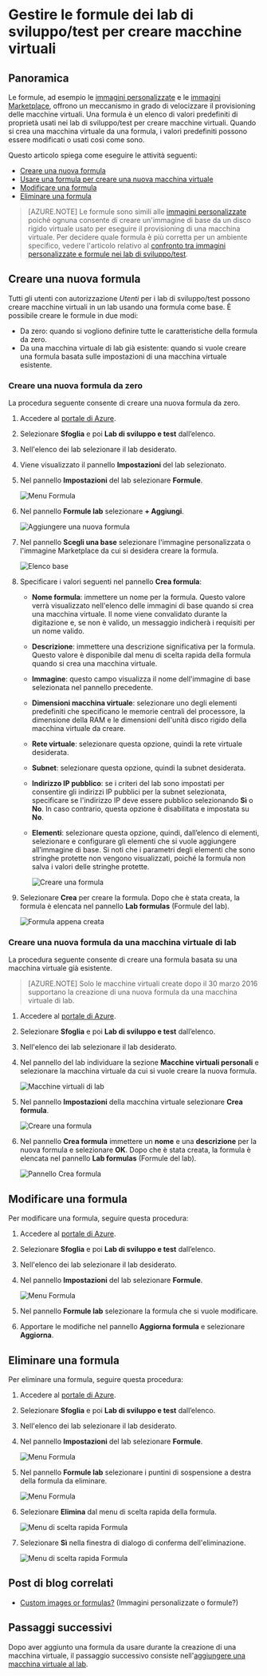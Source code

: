 <properties
	pageTitle="Gestire le formule dei lab di sviluppo/test per creare macchine virtuali | Microsoft Azure"
	description="È possibile creare, aggiornare e rimuovere le formule dei lab di sviluppo/test e usarle per creare nuove macchine virtuali."
	services="devtest-lab,virtual-machines"
	documentationCenter="na"
	authors="tomarcher"
	manager="douge"
	editor=""/>

<tags
	ms.service="devtest-lab"
	ms.workload="na"
	ms.tgt_pltfrm="na"
	ms.devlang="na"
	ms.topic="article"
	ms.date="06/01/2016"
	ms.author="tarcher"/>

# Gestire le formule dei lab di sviluppo/test per creare macchine virtuali

## Panoramica

Le formule, ad esempio le [immagini personalizzate](./devtest-lab-create-template.md) e le [immagini Marketplace](./devtest-lab-configure-marketplace-images.md), offrono un meccanismo in grado di velocizzare il provisioning delle macchine virtuali. Una formula è un elenco di valori predefiniti di proprietà usati nei lab di sviluppo/test per creare macchine virtuali. Quando si crea una macchina virtuale da una formula, i valori predefiniti possono essere modificati o usati così come sono.

Questo articolo spiega come eseguire le attività seguenti:

- [Creare una nuova formula](#create-a-new-formula)
- [Usare una formula per creare una nuova macchina virtuale](#use-a-formula-to-create-a-new-vm)
- [Modificare una formula](#modify-a-formula)
- [Eliminare una formula](#delete-a-formula)

> [AZURE.NOTE] Le formule sono simili alle [immagini personalizzate](./devtest-lab-create-template.md) poiché ognuna consente di creare un'immagine di base da un disco rigido virtuale usato per eseguire il provisioning di una macchina virtuale. Per decidere quale formula è più corretta per un ambiente specifico, vedere l'articolo relativo al [confronto tra immagini personalizzate e formule nei lab di sviluppo/test](./devtest-lab-comparing-vm-base-image-types.md).

## Creare una nuova formula
Tutti gli utenti con autorizzazione *Utenti* per i lab di sviluppo/test possono creare macchine virtuali in un lab usando una formula come base. È possibile creare le formule in due modi:

- Da zero: quando si vogliono definire tutte le caratteristiche della formula da zero.
- Da una macchina virtuale di lab già esistente: quando si vuole creare una formula basata sulle impostazioni di una macchina virtuale esistente.

### Creare una nuova formula da zero
La procedura seguente consente di creare una nuova formula da zero.

1. Accedere al [portale di Azure](http://go.microsoft.com/fwlink/p/?LinkID=525040).

1. Selezionare **Sfoglia** e poi **Lab di sviluppo e test** dall’elenco.

1. Nell'elenco dei lab selezionare il lab desiderato.

1. Viene visualizzato il pannello **Impostazioni** del lab selezionato.

1. Nel pannello **Impostazioni** del lab selezionare **Formule**.

    ![Menu Formula](./media/devtest-lab-manage-formulas/lab-settings-formulas.png)

1. Nel pannello **Formule lab** selezionare **+ Aggiungi**.

    ![Aggiungere una nuova formula](./media/devtest-lab-manage-formulas/add-formula.png)

1. Nel pannello **Scegli una base** selezionare l'immagine personalizzata o l'immagine Marketplace da cui si desidera creare la formula.

    ![Elenco base](./media/devtest-lab-manage-formulas/base-list.png)

1. Specificare i valori seguenti nel pannello **Crea formula**:

	- **Nome formula**: immettere un nome per la formula. Questo valore verrà visualizzato nell'elenco delle immagini di base quando si crea una macchina virtuale. Il nome viene convalidato durante la digitazione e, se non è valido, un messaggio indicherà i requisiti per un nome valido.
	- **Descrizione**: immettere una descrizione significativa per la formula. Questo valore è disponibile dal menu di scelta rapida della formula quando si crea una macchina virtuale.
	- **Immagine**: questo campo visualizza il nome dell'immagine di base selezionata nel pannello precedente.
	- **Dimensioni macchina virtuale**: selezionare uno degli elementi predefiniti che specificano le memorie centrali del processore, la dimensione della RAM e le dimensioni dell'unità disco rigido della macchina virtuale da creare.
	- **Rete virtuale**: selezionare questa opzione, quindi la rete virtuale desiderata.
	- **Subnet**: selezionare questa opzione, quindi la subnet desiderata.
	- **Indirizzo IP pubblico**: se i criteri del lab sono impostati per consentire gli indirizzi IP pubblici per la subnet selezionata, specificare se l'indirizzo IP deve essere pubblico selezionando **Sì** o **No**. In caso contrario, questa opzione è disabilitata e impostata su **No**.
	- **Elementi**: selezionare questa opzione, quindi, dall’elenco di elementi, selezionare e configurare gli elementi che si vuole aggiungere all’immagine di base. Si noti che i parametri degli elementi che sono stringhe protette non vengono visualizzati, poiché la formula non salva i valori delle stringhe protette.

    	![Creare una formula](./media/devtest-lab-manage-formulas/create-formula.png)

1. Selezionare **Crea** per creare la formula. Dopo che è stata creata, la formula è elencata nel pannello **Lab formulas** (Formule del lab).

	![Formula appena creata](./media/devtest-lab-manage-formulas/newly-created-formula.png)

### Creare una nuova formula da una macchina virtuale di lab
La procedura seguente consente di creare una formula basata su una macchina virtuale già esistente.

> [AZURE.NOTE] Solo le macchine virtuali create dopo il 30 marzo 2016 supportano la creazione di una nuova formula da una macchina virtuale di lab.

1. Accedere al [portale di Azure](http://go.microsoft.com/fwlink/p/?LinkID=525040).

1. Selezionare **Sfoglia** e poi **Lab di sviluppo e test** dall’elenco.

1. Nell'elenco dei lab selezionare il lab desiderato.

1. Nel pannello del lab individuare la sezione **Macchine virtuali personali** e selezionare la macchina virtuale da cui si vuole creare la nuova formula.

	![Macchine virtuali di lab](./media/devtest-lab-manage-formulas/my-vms.png)

1. Nel pannello **Impostazioni** della macchina virtuale selezionare **Crea formula**.

	![Creare una formula](./media/devtest-lab-manage-formulas/create-formula-menu.png)

1. Nel pannello **Crea formula** immettere un **nome** e una **descrizione** per la nuova formula e selezionare **OK**. Dopo che è stata creata, la formula è elencata nel pannello **Lab formulas** (Formule del lab).

	![Pannello Crea formula](./media/devtest-lab-manage-formulas/create-formula-blade.png)

## Modificare una formula
Per modificare una formula, seguire questa procedura:

1. Accedere al [portale di Azure](http://go.microsoft.com/fwlink/p/?LinkID=525040).

1. Selezionare **Sfoglia** e poi **Lab di sviluppo e test** dall’elenco.

1. Nell'elenco dei lab selezionare il lab desiderato.

1. Nel pannello **Impostazioni** del lab selezionare **Formule**.

    ![Menu Formula](./media/devtest-lab-manage-formulas/lab-settings-formulas.png)

1. Nel pannello **Formule lab** selezionare la formula che si vuole modificare.

1. Apportare le modifiche nel pannello **Aggiorna formula** e selezionare **Aggiorna**.

## Eliminare una formula 
Per eliminare una formula, seguire questa procedura:

1. Accedere al [portale di Azure](http://go.microsoft.com/fwlink/p/?LinkID=525040).

1. Selezionare **Sfoglia** e poi **Lab di sviluppo e test** dall’elenco.

1. Nell'elenco dei lab selezionare il lab desiderato.

1. Nel pannello **Impostazioni** del lab selezionare **Formule**.

    ![Menu Formula](./media/devtest-lab-manage-formulas/lab-settings-formulas.png)

1. Nel pannello **Formule lab** selezionare i puntini di sospensione a destra della formula da eliminare.

    ![Menu Formula](./media/devtest-lab-manage-formulas/lab-formulas-blade.png)

1. Selezionare **Elimina** dal menu di scelta rapida della formula.

    ![Menu di scelta rapida Formula](./media/devtest-lab-manage-formulas/formula-delete-context-menu.png)

1. Selezionare **Sì** nella finestra di dialogo di conferma dell'eliminazione.

    ![Menu di scelta rapida Formula](./media/devtest-lab-manage-formulas/formula-delete-confirmation.png)

## Post di blog correlati

- [Custom images or formulas?](https://blogs.msdn.microsoft.com/devtestlab/2016/04/06/custom-images-or-formulas/) (Immagini personalizzate o formule?)

## Passaggi successivi
Dopo aver aggiunto una formula da usare durante la creazione di una macchina virtuale, il passaggio successivo consiste nell'[aggiungere una macchina virtuale al lab](./devtest-lab-add-vm-with-artifacts.md).

<!---HONumber=AcomDC_0803_2016-->
